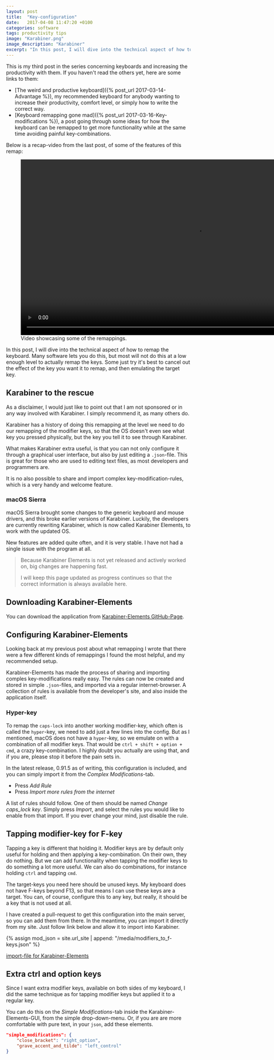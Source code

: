 ```yaml
---
layout: post
title:  "Key-configuration"
date:   2017-04-08 11:47:20 +0100
categories: software
tags: productivity tips
image: "Karabiner.png"
image_description: "Karabiner"
excerpt: "In this post, I will dive into the technical aspect of how to remap the keyboard. Many software lets you do this, but most will not do this at a low enough level to actually remap the keys. Some just try it's best to cancel out the effect of the key you want it to remap, and then emulating the target key."
---
```


This is my third post in the series concerning keyboards and increasing the productivity with them. If you haven't read the others yet, here are some links to them:

- [The weird and productive keyboard]({% post_url 2017-03-14-Advantage %}), my recommended keyboard for anybody wanting to increase their productivity, comfort level, or simply how to write the correct way.
- [Keyboard remapping gone mad]({% post_url 2017-03-16-Key-modifications %}), a post going through some ideas for how the keyboard can be remapped to get more functionality while at the same time avoiding painful key-combinations.

Below is a recap-video from the last post, of some of the features of this remap:

<figure>
  <video width="960" controls>
    <source src="/media/karabiner.mp4" type="video/mp4">
    <source src="/media/karabiner.webm" type="video/mp4">
  Your browser does not support the video tag.
  </video>
  <figurecaption>Video showcasing some of the remappings.
  </figurecaption>
</figure>

In this post, I will dive into the technical aspect of how to remap the keyboard. Many software lets you do this, but most will not do this at a low enough level to actually remap the keys. Some just try it's best to cancel out the effect of the key you want it to remap, and then emulating the target key.

## Karabiner to the rescue

As a disclaimer, I would just like to point out that I am not sponsored or in any way involved with Karabiner. I simply recommend it, as many others do.

Karabiner has a history of doing this remapping at the level we need to do our remapping of the modifier keys, so that the OS doesn't even see what key you pressed physically, but the key you tell it to see through Karabiner.

What makes Karabiner extra useful, is that you can not only configure it through a graphical user interface, but also by just editing a `.json`-file. This is great for those who are used to editing text files, as most developers and programmers are.

It is no also possible to share and import complex key-modification-rules, which is a very handy and welcome feature.

### macOS Sierra

macOS Sierra brought some changes to the generic keyboard and mouse drivers, and this broke earlier versions of Karabiner. Luckily, the developers are currently rewriting Karabiner, which is now called Karabiner Elements, to work with the updated OS.

New features are added quite often, and it is very stable. I have not had a single issue with the program at all.

> Because Karabiner Elements is not yet released and actively worked on, big changes are happening fast.
>
> I will keep this page updated as progress continues so that the correct information is always available here.


## Downloading Karabiner-Elements

You can download the application from [Karabiner-Elements GitHub-Page](https://github.com/tekezo/Karabiner-Elements/).

## Configuring Karabiner-Elements

Looking back at my previous post about what remapping I wrote that there were a few different kinds of remappings I found the most helpful, and my recommended setup.

Karabiner-Elements has made the process of sharing and importing comples key-modifications really easy. The rules can now be created and stored in simple `.json`-files, and imported via a regular internet-browser. A collection of rules is available from the developer's site, and also inside the application itself.

### Hyper-key

To remap the `caps-lock` into another working modifier-key, which often is called the `hyper`-key, we need to add just a few lines into the config. But as I mentioned, macOS does not have a `hyper`-key, so we emulate on with a combination of all modifier keys. That would be `ctrl + shift + option + cmd`, a crazy key-combination. I highly doubt you actually are using that, and if you are, please stop it before the pain sets in.

In the latest release, 0.91.5 as of writing, this configuration is included, and you can simply import it from the _Complex Modifications_-tab.

- Press _Add Rule_
- Press _Import more rules from the internet_

A list of rules should follow. One of them should be named _Change caps_lock key_. Simply press _Import_, and select the rules you would like to enable from that import. If you ever change your mind, just disable the rule.

## Tapping modifier-key for F-key

Tapping a key is different that holding it. Modifier keys are by default only useful for holding and then applying a key-combination. On their own, they do nothing. But we can add functionality when tapping the modifier keys to do something a lot more useful. We can also do combinations, for instance holding `ctrl` and tapping `cmd`.

The target-keys you need here should be unused keys. My keyboard does not have F-keys beyond F13, so that means I can use these keys are a target. You can, of course, configure this to any key, but really, it should be a key that is not used at all.

I have created a pull-request to get this configuration into the main server, so you can add them from there. In the meantime, you can import it directly from my site. Just follow link below and allow it to import into Karabiner.

{% assign mod_json = site.url_site  | append: "/media/modifiers_to_f-keys.json" %}

<a href="karabiner://karabiner/assets/complex_modifications/import?url={{ mod_json | escape  }}">import-file for Karabiner-Elements</a>

## Extra ctrl and option keys

Since I want extra modifier keys, available on both sides of my keyboard, I did the same technique as for tapping modifier keys but applied it to a regular key.

You can do this on the _Simple Modifications_-tab inside the Karabiner-Elements-GUI, from the simple drop-down-menu. Or, if you are are more comfortable with pure text, in your `json`, add these elements.

```json
"simple_modifications": {
    "close_bracket": "right_option",
    "grave_accent_and_tilde": "left_control"
}
```
